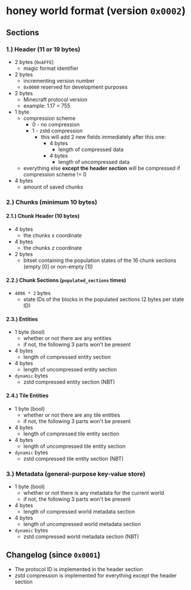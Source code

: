 # honey world format (version `0x0002`)

## Sections

### 1.) Header (11 or 19 bytes)

* 2 bytes (`0xAFFE`)
    * magic format identifier
* 2 bytes
    * incrementing version number
    * `0x0000` reserved for development purposes
* 2 bytes
    * Minecraft protocol version
    * example: 1.17 = 755
* 1 byte
    * compression scheme
        * 0 - no compression
        * 1 - zstd compression
            * this will add 2 new fields immediately after this one:
                * 4 bytes
                    * length of compressed data
                * 4 bytes
                    * length of uncompressed data
    * everything else **except the header section** will be compressed if compression scheme != 0
* 4 bytes
    * amount of saved chunks

### 2.) Chunks (minimum 10 bytes)

#### 2.1.) Chunk Header (10 bytes)

* 4 bytes
    * the chunks x coordinate
* 4 bytes
    * the chunks z coordinate
* 2 bytes
    * bitset containing the population states of the 16 chunk sections (empty [0] or non-empty [1])

#### 2.2.) Chunk Sections (`populated_sections` times)

* `4096 * 2` bytes
    * state IDs of the blocks in the populated sections (2 bytes per state ID)

#### 2.3.) Entities

* 1 byte (bool)
    * whether or not there are any entities
    * if not, the following 3 parts won't be present
* 4 bytes
    * length of compressed entity section
* 4 bytes
    * length of uncompressed entity section
* `dynamic` bytes
    * zstd compressed entity section (NBT)

#### 2.4.) Tile Entities

* 1 byte (bool)
    * whether or not there are any tile entities
    * if not, the following 3 parts won't be present
* 4 bytes
    * length of compressed tile entity section
* 4 bytes
    * length of uncompressed tile entity section
* `dynamic` bytes
    * zstd compressed tile entity section (NBT)

### 3.) Metadata (general-purpose key-value store)

* 1 byte (bool)
    * whether or not there is any metadata for the current world
    * if not, the following 3 parts won't be present
* 4 bytes
    * length of compressed world metadata section
* 4 bytes
    * length of uncompressed world metadata section
* `dynamic` bytes
    * zstd compressed world metadata section (NBT)

## Changelog (since `0x0001`)

* The protocol ID is implemented in the header section
* zstd compression is implemented for everything except the header section

